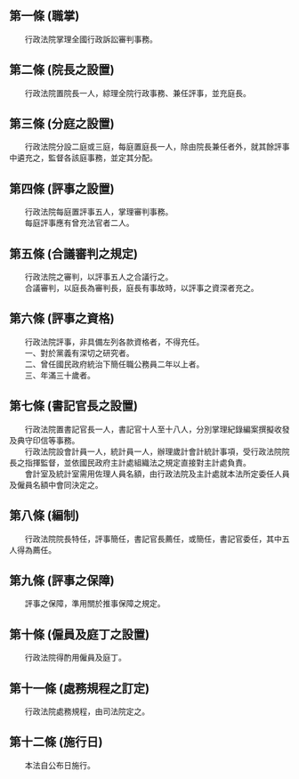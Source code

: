 第一條 (職掌)
-------------
　　行政法院掌理全國行政訴訟審判事務。  


第二條 (院長之設置)
-------------------
　　行政法院置院長一人，綜理全院行政事務、兼任評事，並充庭長。  


第三條 (分庭之設置)
-------------------
　　行政法院分設二庭或三庭，每庭置庭長一人，除由院長兼任者外，就其餘評事中遴充之，監督各該庭事務，並定其分配。  


第四條 (評事之設置)
-------------------
　　行政法院每庭置評事五人，掌理審判事務。  
　　每庭評事應有曾充法官者二人。  


第五條 (合議審判之規定)
-----------------------
　　行政法院之審判，以評事五人之合議行之。  
　　合議審判，以庭長為審判長，庭長有事故時，以評事之資深者充之。  


第六條 (評事之資格)
-------------------
　　行政法院評事，非具備左列各款資格者，不得充任。  
　　一、對於黨義有深切之研究者。  
　　二、曾任國民政府統治下簡任職公務員二年以上者。  
　　三、年滿三十歲者。  


第七條 (書記官長之設置)
-----------------------
　　行政法院置書記官長一人，書記官十人至十八人，分別掌理紀錄編案撰擬收發及典守印信等事務。  
　　行政法院設會計員一人，統計員一人，辦理歲計會計統計事項，受行政法院院長之指揮監督，並依國民政府主計處組織法之規定直接對主計處負責。  
　　會計室及統計室需用佐理人員名額，由行政法院及主計處就本法所定委任人員及僱員名額中會同決定之。  


第八條 (編制)
-------------
　　行政法院院長特任，評事簡任，書記官長薦任，或簡任，書記官委任，其中五人得為薦任。  


第九條 (評事之保障)
-------------------
　　評事之保障，準用關於推事保障之規定。  


第十條 (僱員及庭丁之設置)
-------------------------
　　行政法院得酌用僱員及庭丁。  


第十一條 (處務規程之訂定)
-------------------------
　　行政法院處務規程，由司法院定之。  


第十二條 (施行日)
-----------------
　　本法自公布日施行。